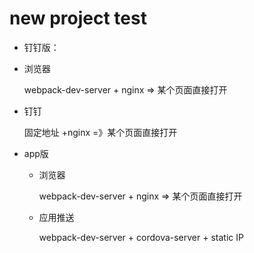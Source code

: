 # new project test

- 钉钉版：
 - 浏览器 
 
    webpack-dev-server + nginx => 某个页面直接打开

 - 钉钉
 	
 	固定地址 +nginx =》某个页面直接打开

- app版
  - 浏览器
     
      webpack-dev-server + nginx => 某个页面直接打开
  
  - 应用推送

  	   webpack-dev-server + cordova-server + static IP